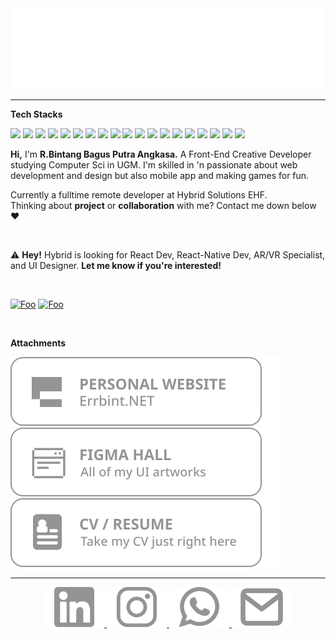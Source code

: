 <div align="center">
    <img src="assets/errbint500.gif" alt="" >
</div>

---

**Tech Stacks**

[![](https://img.shields.io/badge/JAVASCRIPT%20-%23323330.svg?&style=flat&logo=javascript&logoColor=F0DB4F)](https://javascript.com) 
[![](https://img.shields.io/badge/TYPESCRIPT%20-%233178C6.svg?&style=flat&logo=typescript&logoColor=white)](https://typescriptlang.org) 
[![](https://img.shields.io/badge/REACT%20-%2356BDDA.svg?&style=flat&logo=react&logoColor=white)](https://reactjs.org) 
[![](https://img.shields.io/badge/NEXT%20-%23000000.svg?&style=flat&logo=next.js&logoColor=white)](https://nextjs.org)
[![](https://img.shields.io/badge/REACTNATIVE%20-%23202020.svg?&style=flat&logo=react&logoColor=9fdcea)](https://reactnative.dev) 
[![](https://img.shields.io/badge/EXPO%20-%238f4fff.svg?&style=flat&logo=expo&logoColor=white)](https://expo.io) 
[![](https://img.shields.io/badge/FIREBASE%20-%23FFA611.svg?&style=flat&logo=firebase&logoColor=white)](https://firebase.google.com) 
[![](https://img.shields.io/badge/TAILWIND%20-%2338B2AC.svg?&style=flat&logo=tailwindcss&logoColor=white)](https://tailwindcss.com) 
[![](https://img.shields.io/badge/THREE%20-%23000000.svg?&style=flat&logo=three.js&logoColor=white)](https://threejs.org)
[![](https://img.shields.io/badge/GATSBY%20-%23663399.svg?&style=flat&logo=gatsby&logoColor=white)](https://gatsbyjs.com) 
[![](https://img.shields.io/badge/VUE%20-%234FC08D.svg?&style=flat&logo=vue.js&logoColor=white)](https://vuejs.org)
[![](https://img.shields.io/badge/FIGMA%20-%23F24E1E.svg?&style=flat&logo=figma&logoColor=white)](https://figma.com) 
[![](https://img.shields.io/badge/NODE%20-%233C873A.svg?&style=flat&logo=node.js&logoColor=white)](https://nodejs.org) 
[![](https://img.shields.io/badge/ex_EXPRESS%20-%235f5f5f.svg)](https://expressjs.com) 
[![](https://img.shields.io/badge/PHP%20-%23474A8A.svg?&style=flat&logo=php&logoColor=white)](https://php.net) 
[![](https://img.shields.io/badge/LARAVEL%20-%23FB503B.svg?&style=flat&logo=laravel&logoColor=white)](https://laravel.com) 
[![](https://img.shields.io/badge/MONGODB%20-%235Ca75A.svg?&style=flat&logo=mongodb&logoColor=white)](https://mongodb.com) 
[![](https://img.shields.io/badge/MYSQL%20-%2300758F.svg?&style=flat&logo=mysql&logoColor=white)](https://mysql.com) 
[![](https://img.shields.io/badge/et%20cetera...%20-%23fafafa.svg)](https://roadmap.sh)

**Hi,**
I'm  **R.Bintang Bagus Putra Angkasa.** A Front-End Creative Developer studying Computer Sci in UGM. I'm skilled in 'n passionate about web development and design but also mobile app and making games for fun.

Currently a fulltime remote developer at Hybrid Solutions EHF.
<br>
Thinking about **project** or **collaboration** with me? Contact me down below ❤️

<br>

⚠️ **Hey!** Hybrid is looking for React Dev, React-Native Dev, AR/VR Specialist, and UI Designer. **Let me know if you're interested!**

<br>

[![Foo](https://komarev.com/ghpvc/?username=stackoverprof&color=lightgrey)]()
[![Foo](https://img.shields.io/github/followers/stackoverprof?label=follow%20me&style=social)](https://github.com/stackoverprof)

<br>

**Attachments**

[![Foo](assets/btn1.svg)](http://errbint.net/)
[![Foo](assets/btn2.svg)](https://errbint.net/figma) 
[![Foo](assets/btn3.svg)](https://errbint.net/cv)

------

<div align="center">
    <a href="https://www.linkedin.com/in/raden-bintang">
        <img src="assets/linkedin.svg" alt="">
    </a>
    <a href="https://instagram.com/errbint">
        <img src="assets/instagram.svg" alt="">
    </a>  
    <a href="https://wa.me/628988355006">
        <img src="assets/whatsapp.svg" alt="">
    </a>  
    <a href="mailto:erbin@hybrid.is">
        <img src="assets/email.svg" alt="">
    </a>  
    <br>
<br>
</div>
